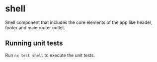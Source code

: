 # shell

Shell component that includes the core elements of the app like header, footer and main router outlet.

## Running unit tests

Run `nx test shell` to execute the unit tests.
